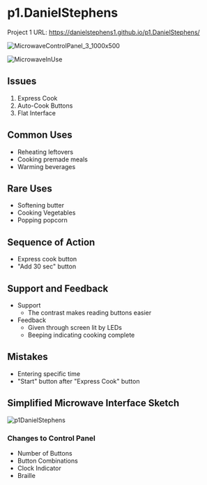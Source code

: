 # p1.DanielStephens

Project 1 URL: https://danielstephens1.github.io/p1.DanielStephens/

![MicrowaveControlPanel_3_1000x500](https://user-images.githubusercontent.com/49926015/109456097-b1c43c00-7a1d-11eb-88e8-541ddfade8e2.jpg)

![MicrowaveInUse](https://user-images.githubusercontent.com/49926015/109455721-d23fc680-7a1c-11eb-9ed7-fb523cd231a7.gif)


## Issues
1. Express Cook
2. Auto-Cook Buttons
3. Flat Interface

## Common Uses
- Reheating leftovers
- Cooking premade meals
- Warming beverages

## Rare Uses
- Softening butter
- Cooking Vegetables
- Popping popcorn

## Sequence of Action
- Express cook button
- "Add 30 sec" button

## Support and Feedback
- Support
  - The contrast makes reading buttons easier
- Feedback
  - Given through screen lit by LEDs
  - Beeping indicating cooking complete

## Mistakes
- Entering specific time
- "Start" button after "Express Cook" button

## Simplified Microwave Interface Sketch
![p1DanielStephens](https://user-images.githubusercontent.com/49926015/109455676-be946000-7a1c-11eb-97f0-bebf419d55cd.jpg)

### Changes to Control Panel
- Number of Buttons
- Button Combinations
- Clock Indicator
- Braille
